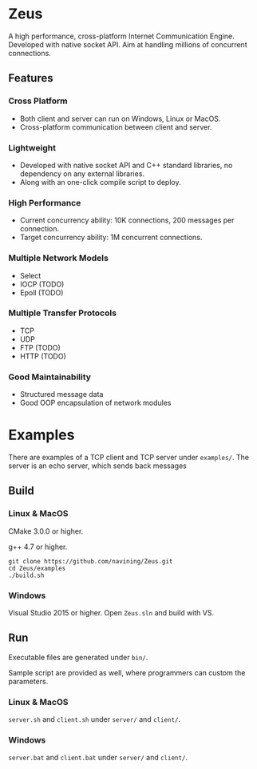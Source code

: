 # Zeus
A high performance, cross-platform Internet Communication Engine. Developed with native socket API. Aim at handling millions of concurrent connections.

## Features
### Cross Platform
- Both client and server can run on Windows, Linux or MacOS.
- Cross-platform communication between client and server.
### Lightweight
- Developed with native socket API and C++ standard libraries, no dependency on any external libraries.
- Along with an one-click compile script to deploy.
### High Performance
- Current concurrency ability: 10K connections, 200 messages per connection.
- Target concurrency ability: 1M concurrent connections.
### Multiple Network Models
- Select
- IOCP (TODO)
- Epoll (TODO)
### Multiple Transfer Protocols
- TCP
- UDP
- FTP (TODO)
- HTTP (TODO)
### Good Maintainability
- Structured message data
- Good OOP encapsulation of network modules

# Examples

There are examples of a TCP client and TCP server under `examples/`. The server is an echo server, which sends back messages

## Build
### Linux & MacOS
CMake 3.0.0 or higher.

g++ 4.7 or higher.
```
git clone https://github.com/navining/Zeus.git
cd Zeus/examples
./build.sh
```

### Windows
Visual Studio 2015 or higher. Open `Zeus.sln` and build with VS.

## Run

Executable files are generated under `bin/`.

Sample script are provided as well, where programmers can custom the parameters.

### Linux & MacOS
`server.sh` and `client.sh` under `server/` and `client/`.

### Windows
`server.bat` and `client.bat` under `server/` and `client/`.
